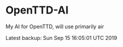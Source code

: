 # OpenTTD-AI
My AI for OpenTTD, will use primarily air

Latest backup: Sun Sep 15 16:05:01 UTC 2019
